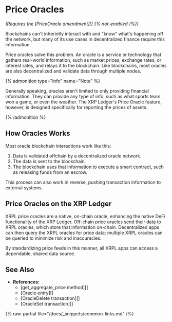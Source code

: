# Price Oracles

_(Requires the [PriceOracle amendment][] {% not-enabled /%})_

Blockchains can't inherintly interact with and "know" what's happening off the network, but many of its use cases in decentralized finance require this information.

Price oracles solve this problem. An oracle is a service or technology that gathers real-world information, such as market prices, exchange rates, or interest rates, and relays it to the blockchain. Like blockchains, most oracles are also decentralized and validate data through multiple nodes.

{% admonition type="info" name="Note" %}

Generally speaking, oracles aren't limited to only providing financial information. They can provide any type of info, such as what sports team won a game, or even the weather. The XRP Ledger's Price Oracle feature, however, is designed specifically for reporting the prices of assets.

{% /admonition %}


## How Oracles Works

Most oracle blockchain interactions work like this:

1. Data is validated offchain by a decentralized oracle network.
2. The data is sent to the blockchain.
3. The blockchain uses that information to execute a smart contract, such as releasing funds from an escrow.

This process can also work in reverse, pushing transaction information to external systems.


## Price Oracles on the XRP Ledger

XRPL price oracles are a native, on-chain oracle, enhancing the native DeFi functionality of the XRP Ledger. Off-chain price oracles send their data to XRPL oracles, which store that information on-chain. Decentralized apps can then query the XRPL oracles for price data; multiple XRPL oracles can be queried to minimize risk and inaccuracies.

By standardizing price feeds in this manner, all XRPL apps can access a dependable, shared data source.

## See Also

- **References:**
    - [get_aggregate_price method][]
    - [Oracle entry][]
    - [OracleDelete transaction][]
    - [OracleSet transaction][]

{% raw-partial file="/docs/_snippets/common-links.md" /%}

